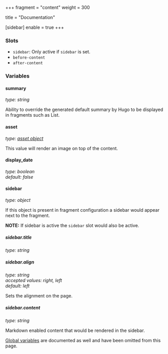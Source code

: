 +++
fragment = "content"
weight = 300

title = "Documentation"

[sidebar]
  enable = true
+++

### Slots

- `sidebar`: Only active if `sidebar` is set.
- `before-content`
- `after-content`

### Variables

#### summary
*type: string*

Ability to override the generated default summary by Hugo to be displayed in fragments such as List.

#### asset
*type: [asset object](/docs/global-variables/#asset)*

This value will render an image on top of the content.

#### display_date
*type: boolean*  
*default: false*

#### sidebar
*type: object*

If this object is present in fragment configuration a sidebar would appear next to the fragment.

**NOTE:** If sidebar is active the `sidebar` slot would also be active.

##### sidebar.title
*type: string*

##### sidebar.align
*type: string*  
*accepted values: right, left*  
*default: left*

Sets the alignment on the page.

##### sidebar.content
*type: string*

Markdown enabled content that would be rendered in the sidebar.

[Global variables](/docs/global-variables) are documented as well and have been omitted from this page.
